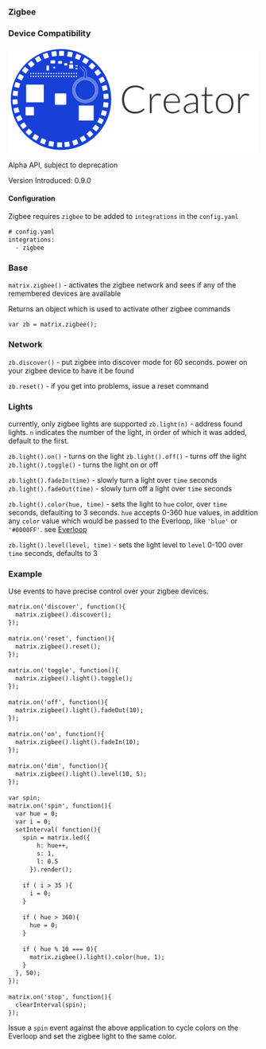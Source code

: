 ### Zigbee

### Device Compatibility
<img class="creator-compatibility-icon" src="../../img/creator-icon.svg">

Alpha API, subject to deprecation

Version Introduced: 0.9.0

#### Configuration
Zigbee requires `zigbee` to be added to `integrations` in the `config.yaml`

```language-yaml
# config.yaml
integrations:
  - zigbee
```

### Base

`matrix.zigbee()` - activates the zigbee network and sees if any of the remembered devices are available

Returns an object which is used to activate other zigbee commands

```language-javascript
var zb = matrix.zigbee();
```

### Network

 `zb.discover()` - put zigbee into discover mode for 60 seconds. power on your zigbee device to have it be found

 `zb.reset()` - if you get into problems, issue a reset command

### Lights

currently, only zigbee lights are supported
`zb.light(n)` - address found lights. `n` indicates the number of the light, in order of which it was added, default to the first.

`zb.light().on()` - turns on the light
`zb.light().off()` - turns off the light
`zb.light().toggle()` - turns the light on or off

`zb.light().fadeIn(time)` - slowly turn a light over `time` seconds
`zb.light().fadeOut(time)` - slowly turn off a light over `time` seconds

`zb.light().color(hue, time)` - sets the light to `hue` color, over `time` seconds, defaulting to 3 seconds. `hue` accepts 0-360 hue values, in addition any `color` value which would be passed to the Everloop, like `'blue'` or `'#0000FF'`. see [Everloop](leds.md)

`zb.light().level(level, time)` - sets the light level to `level` 0-100 over `time` seconds, defaults to 3

### Example
Use events to have precise control over your zigbee devices.
```language-javascript
matrix.on('discover', function(){
  matrix.zigbee().discover();
});

matrix.on('reset', function(){
  matrix.zigbee().reset();
});

matrix.on('toggle', function(){
  matrix.zigbee().light().toggle();
});

matrix.on('off', function(){
  matrix.zigbee().light().fadeOut(10);
});

matrix.on('on', function(){
  matrix.zigbee().light().fadeIn(10);
});

matrix.on('dim', function(){
  matrix.zigbee().light().level(10, 5);
});

var spin;
matrix.on('spin', function(){
  var hue = 0;
  var i = 0;
  setInterval( function(){
    spin = matrix.led({
        h: hue++,
        s: 1,
        l: 0.5
      }).render();

    if ( i > 35 ){
      i = 0;
    }

    if ( hue > 360){
      hue = 0;
    }

    if ( hue % 10 === 0){
      matrix.zigbee().light().color(hue, 1);
    }
  }, 50);
});

matrix.on('stop', function(){
  clearInterval(spin);
});
```
Issue a `spin` event against the above application to cycle colors on the Everloop and set the zigbee light to the same color.
